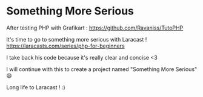 # Something More Serious

After testing PHP with Grafikart : https://github.com/Ravaniss/TutoPHP

It's time to go to something more serious with Laracast !
https://laracasts.com/series/php-for-beginners

I take back his code because it's really clear and concise <3

I will continue with this to create a project named "Something More Serious" :smile:

Long life to Laracast ! :)
